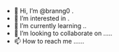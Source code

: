 - 👋 Hi, I’m @branng0 .
- 👀 I’m interested in .
- 🌱 I’m currently learning ..
- 💞️ I’m looking to collaborate on .....
- 📫 How to reach me ......

<!---
branng0/branng0 is a ✨ special ✨ repository because its `README.md` (this file) appears on your GitHub profile.
You can click the Preview link to take a look at your changes.
--->
